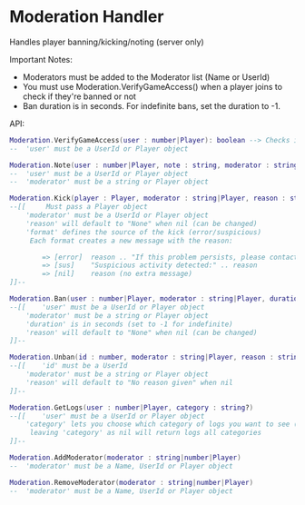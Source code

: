 # Moderation Handler
Handles player banning/kicking/noting (server only)

Important Notes:

- Moderators must be added to the Moderator list (Name or UserId)
- You must use Moderation.VerifyGameAccess() when a player joins to check if they're banned or not
- Ban duration is in seconds. For indefinite bans, set the duration to -1.

API:
```lua
Moderation.VerifyGameAccess(user : number|Player): boolean --> Checks if user has access to the game (false = banned)
--	'user' must be a UserId or Player object
```

```lua
Moderation.Note(user : number|Player, note : string, moderator : string|Player)
--	'user' must be a UserId or Player object
--	'moderator' must be a string or Player object
```

```lua
Moderation.Kick(player : Player, moderator : string|Player, reason : string?, format : string?)
--[[	 Must pass a Player object
	'moderator' must be a UserId or Player object
	'reason' will default to "None" when nil (can be changed)
	'format' defines the source of the kick (error/suspicious)
	 Each format creates a new message with the reason:

		=> [error]  reason .. "If this problem persists, please contact support."
		=> [sus]    "Suspicious activity detected:" .. reason
		=> [nil]    reason (no extra message)
]]--
```

```lua
Moderation.Ban(user : number|Player, moderator : string|Player, duration : number, reason : string?)
--[[	'user' must be a UserId or Player object
	'moderator' must be a string or Player object
	'duration' is in seconds (set to -1 for indefinite)
	'reason' will default to "None" when nil (can be changed)
]]--
```

```lua
Moderation.Unban(id : number, moderator : string|Player, reason : string?)
--[[	'id' must be a UserId
	'moderator' must be a string or Player object
	'reason' will default to "No reason given" when nil
]]--
```

```lua
Moderation.GetLogs(user : number|Player, category : string?)
--[[	'user' must be a UserId or Player object
	'category' lets you choose which category of logs you want to see ("Notes" | "Bans" | "Kicks")
	 leaving 'category' as nil will return logs all categories
]]--
```

```lua		       
Moderation.AddModerator(moderator : string|number|Player)
--	'moderator' must be a Name, UserId or Player object
```

```lua
Moderation.RemoveModerator(moderator : string|number|Player)
--	'moderator' must be a Name, UserId or Player object
```

